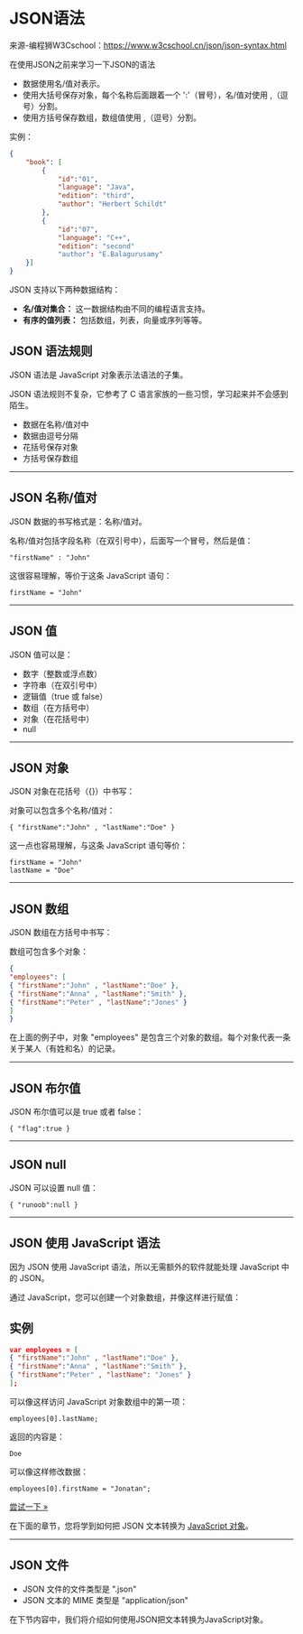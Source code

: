 # JSON语法

来源-编程狮W3Cschool：<https://www.w3cschool.cn/json/json-syntax.html>

在使用JSON之前来学习一下JSON的语法

+ 数据使用名/值对表示。
+ 使用大括号保存对象，每个名称后面跟着一个 ':'（冒号），名/值对使用 ,（逗号）分割。
+ 使用方括号保存数组，数组值使用 ,（逗号）分割。

实例：
```json
{
    "book": [
        {
            "id":"01",
            "language": "Java",
            "edition": "third",
            "author": "Herbert Schildt"
        },
        {
            "id":"07",
            "language": "C++",
            "edition": "second"
            "author": "E.Balagurusamy"
    }]
}
```
JSON 支持以下两种数据结构：

+ **名/值对集合：** 这一数据结构由不同的编程语言支持。
+ **有序的值列表：** 包括数组，列表，向量或序列等等。

## JSON 语法规则

JSON 语法是 JavaScript 对象表示法语法的子集。

JSON 语法规则不复杂，它参考了 C 语言家族的一些习惯，学习起来并不会感到陌生。

+ 数据在名称/值对中
+ 数据由逗号分隔
+ 花括号保存对象
+ 方括号保存数组

------

## JSON 名称/值对

JSON 数据的书写格式是：名称/值对。

名称/值对包括字段名称（在双引号中），后面写一个冒号，然后是值：      

`"firstName" : "John"`

这很容易理解，等价于这条 JavaScript 语句：      

`firstName = "John"`

------

## JSON 值

JSON 值可以是：

+ 数字（整数或浮点数）
+ 字符串（在双引号中）
+ 逻辑值（true 或 false）
+ 数组（在方括号中）
+ 对象（在花括号中）
+ null

------

## JSON 对象

JSON 对象在花括号（{}）中书写：

对象可以包含多个名称/值对：        

`{ "firstName":"John" , "lastName":"Doe" }`

这一点也容易理解，与这条 JavaScript 语句等价：        
```
firstName = "John"       
lastName = "Doe"
```


------

## JSON 数组

JSON 数组在方括号中书写：

数组可包含多个对象：        
```json
{      
"employees": [        
{ "firstName":"John" , "lastName":"Doe" },        
{ "firstName":"Anna" , "lastName":"Smith" },        
{ "firstName":"Peter" , "lastName":"Jones" }        
]        
}
```
在上面的例子中，对象 "employees" 是包含三个对象的数组。每个对象代表一条关于某人（有姓和名）的记录。



------

## JSON 布尔值

JSON 布尔值可以是 true 或者 false：   
```
{ "flag":true }
```
------

## JSON null

JSON 可以设置 null 值：    
```
{ "runoob":null }
```
------

## JSON 使用 JavaScript 语法

因为 JSON 使用 JavaScript 语法，所以无需额外的软件就能处理 JavaScript 中的 JSON。

通过 JavaScript，您可以创建一个对象数组，并像这样进行赋值：

## 实例
```json
var employees = [
{ "firstName":"John" , "lastName":"Doe" },
{ "firstName":"Anna" , "lastName":"Smith" },
{ "firstName":"Peter" , "lastName": "Jones" }
];
```
可以像这样访问 JavaScript 对象数组中的第一项：

`employees[0].lastName;`

返回的内容是：

`Doe`

可以像这样修改数据：

`employees[0].firstName = "Jonatan";`


[尝试一下 »](https://www.w3cschool.cn/tryrun/showhtml/tryjson_objectarray)

 

在下面的章节，您将学到如何把 JSON 文本转换为 [JavaScript 对象](https://www.w3cschool.cn/javascript/js-objects.html)。

------

## JSON 文件

+ JSON 文件的文件类型是 ".json"
+ JSON 文本的 MIME 类型是 "application/json"

在下节内容中，我们将介绍如何使用JSON把文本转换为JavaScript对象。